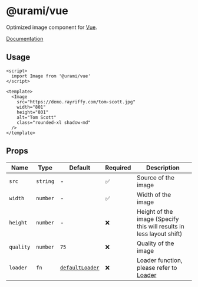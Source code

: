 # @urami/vue

Optimized image component for [Vue](https://vuejs.org/).

[Documentation](https://urami.dev/components/vue)

## Usage

```vue
<script>
  import Image from '@urami/vue'
</script>

<template>
  <Image
    src="https://demo.rayriffy.com/tom-scott.jpg"
    width="801"
    height="801"
    alt="Tom Scott"
    class="rounded-xl shadow-md"
  />
</template>
```

## Props

| Name      | Type     | Default                                                                                            | Required | Description                                                          |
| --------- | -------- | -------------------------------------------------------------------------------------------------- | -------- | -------------------------------------------------------------------- |
| `src`     | `string` | -                                                                                                  | ✅       | Source of the image                                                  |
| `width`   | `number` | -                                                                                                  | ✅       | Width of the image                                                   |
| `height`  | `number` | -                                                                                                  | ❌       | Height of the image (Specify this will results in less layout shift) |
| `quality` | `number` | `75`                                                                                               | ❌       | Quality of the image                                                 |
| `loader`  | `fn`     | [`defaultLoader`](https://github.com/rayriffy/urami/blob/main/packages/utils/src/defaultLoader.ts) | ❌       | Loader function, please refer to [Loader](https://urami.dev/utilities/loader)         |
